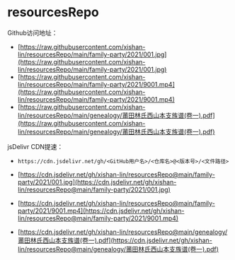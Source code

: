 # resourcesRepo

Github访问地址：

* [https://raw.githubusercontent.com/xishan-lin/resourcesRepo/main/family-party/2021/001.jpg](https://raw.githubusercontent.com/xishan-lin/resourcesRepo/main/family-party/2021/001.jpg)
* [https://raw.githubusercontent.com/xishan-lin/resourcesRepo/main/family-party/2021/9001.mp4](https://raw.githubusercontent.com/xishan-lin/resourcesRepo/main/family-party/2021/9001.mp4)
* [https://raw.githubusercontent.com/xishan-lin/resourcesRepo/main/genealogy/莆田林氏西山本支族谱(卷一).pdf](https://raw.githubusercontent.com/xishan-lin/resourcesRepo/main/genealogy/莆田林氏西山本支族谱(卷一).pdf)



jsDelivr CDN提速：

* `https://cdn.jsdelivr.net/gh/<GitHub用户名>/<仓库名>@<版本号>/<文件路径>`

* [https://cdn.jsdelivr.net/gh/xishan-lin/resourcesRepo@main/family-party/2021/001.jpg](https://cdn.jsdelivr.net/gh/xishan-lin/resourcesRepo@main/family-party/2021/001.jpg)
* [https://cdn.jsdelivr.net/gh/xishan-lin/resourcesRepo@main/family-party/2021/9001.mp4](https://cdn.jsdelivr.net/gh/xishan-lin/resourcesRepo@main/family-party/2021/9001.mp4)
* [https://cdn.jsdelivr.net/gh/xishan-lin/resourcesRepo@main/genealogy/莆田林氏西山本支族谱(卷一).pdf](https://cdn.jsdelivr.net/gh/xishan-lin/resourcesRepo@main/genealogy/莆田林氏西山本支族谱(卷一).pdf)





